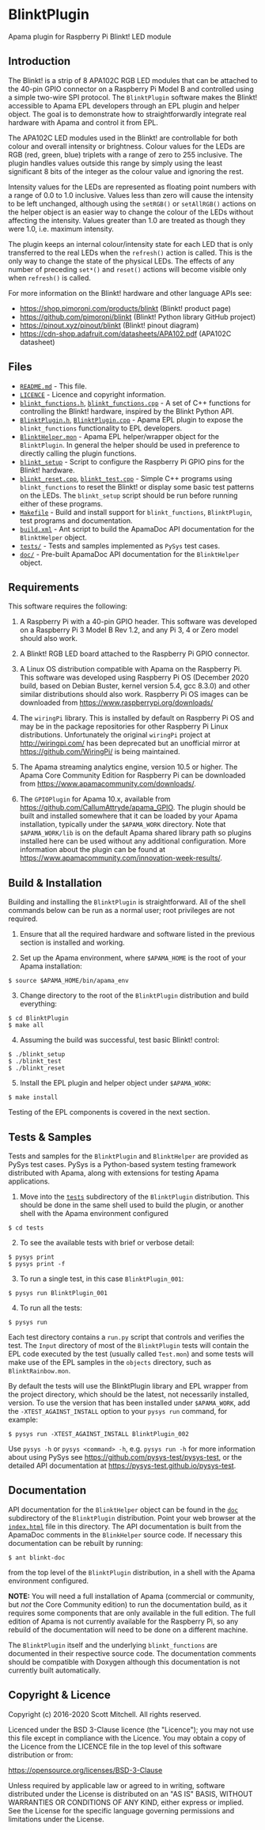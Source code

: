 # BlinktPlugin

Apama plugin for Raspberry Pi Blinkt! LED module


## Introduction

The Blinkt! is a strip of 8 APA102C RGB LED modules that can be attached to the 40-pin GPIO connector on a Raspberry Pi Model B and controlled using a simple two-wire SPI protocol. The `BlinktPlugin` software makes the Blinkt! accessible to Apama EPL developers through an EPL plugin and helper object. The goal is to demonstrate how to straightforwardly integrate real hardware with Apama and control it from EPL.

The APA102C LED modules used in the Blinkt! are controllable for both colour and overall intensity or brightness. Colour values for the LEDs are RGB (red, green, blue) triplets with a range of zero to 255 inclusive. The plugin handles values outside this range by simply using the least significant 8 bits of the integer as the colour value and ignoring the rest.

Intensity values for the LEDs are represented as floating point numbers with a range of 0.0 to 1.0 inclusive. Values less than zero will cause the intensity to be left unchanged, although using the `setRGB()` or `setAllRGB()` actions on the helper object is an easier way to change the colour of the LEDs without affecting the intensity. Values greater than 1.0 are treated as though they were 1.0, i.e. maximum intensity.

The plugin keeps an internal colour/intensity state for each LED that is only transferred to the real LEDs when the `refresh()` action is called. This is the only way to change the state of the physical LEDs. The effects of any number of preceding `set*()` and `reset()` actions will become visible only when `refresh()` is called.

For more information on the Blinkt! hardware and other language APIs see:
- https://shop.pimoroni.com/products/blinkt (Blinkt! product page)
- https://github.com/pimoroni/blinkt (Blinkt! Python library GitHub project)
- https://pinout.xyz/pinout/blinkt (Blinkt! pinout diagram)
- https://cdn-shop.adafruit.com/datasheets/APA102.pdf (APA102C datasheet)


## Files

- [`README.md`](README.md) - This file.
- [`LICENCE`](LICENCE) - Licence and copyright information.
- [`blinkt_functions.h`](blinkt_functions.h), [`blinkt_functions.cpp`](blinkt_functions.cpp) - A set of C++ functions for controlling the Blinkt! hardware, inspired by the Blinkt Python API.
- [`BlinktPlugin.h`](BlinktPlugin.h), [`BlinktPlugin.cpp`](BlinktPlugin.cpp) - Apama EPL plugin to expose the `blinkt_functions` functionality to EPL developers.
- [`BlinktHelper.mon`](BlinktHelper.mon) - Apama EPL helper/wrapper object for the `BlinktPlugin`. In general the helper should be used in preference to directly calling the plugin functions.
- [`blinkt_setup`](blinkt_setup) - Script to configure the Raspberry Pi GPIO pins for the Blinkt! hardware.
- [`blinkt_reset.cpp`](blinkt_reset.cpp), [`blinkt_test.cpp`](blinkt_test.cpp) - Simple C++ programs using `blinkt_functions` to reset the Blinkt! or display some basic test patterns on the LEDs. The `blinkt_setup` script should be run before running either of these programs.
- [`Makefile`](Makefile) - Build and install support for `blinkt_functions`, `BlinktPlugin`, test programs and documentation.
- [`build.xml`](build.xml) - Ant script to build the ApamaDoc API documentation for the `BlinktHelper` object. 
- [`tests/`](tests) - Tests and samples implemented as `PySys` test cases.
- [`doc/`](doc) - Pre-built ApamaDoc API documentation for the `BlinktHelper` object.


## Requirements

This software requires the following:

1. A Raspberry Pi with a 40-pin GPIO header. This software was developed on a Raspberry Pi 3 Model B Rev 1.2, and any Pi 3, 4 or Zero model should also work.

2. A Blinkt! RGB LED board attached to the Raspberry Pi GPIO connector.

3. A Linux OS distribution compatible with Apama on the Raspberry Pi. This software was developed using Raspberry Pi OS (December 2020 build, based on Debian Buster, kernel version 5.4, gcc 8.3.0) and other similar distributions should also work. Raspberry Pi OS images can be downloaded from https://www.raspberrypi.org/downloads/

4. The `wiringPi` library. This is installed by default on Raspberry Pi OS and may be in the package repositories for other Raspberry Pi Linux distributions. Unfortunately the original `wiringPi` project at http://wiringpi.com/ has been deprecated but an unofficial mirror at https://github.com/WiringPi/ is being maintained.

5. The Apama streaming analytics engine, version 10.5 or higher. The Apama Core Community Edition for Raspberry Pi can be downloaded from https://www.apamacommunity.com/downloads/.

6. The `GPIOPlugin` for Apama 10.x, available from https://github.com/CallumAttryde/apama_GPIO. The plugin should be built and installed somewhere that it can be loaded by your Apama installation, typically under the `$APAMA_WORK` directory.  Note that `$APAMA_WORK/lib` is on the default Apama shared library path so plugins installed here can be used without any additional configuration. More information about the plugin can be found at https://www.apamacommunity.com/innovation-week-results/.


## Build & Installation

Building and installing the `BlinktPlugin` is straightforward. All of the shell commands below can be run as a normal user; root privileges are not required.

1. Ensure that all the required hardware and software listed in the previous section is installed and working.

2. Set up the Apama environment, where `$APAMA_HOME` is the root of your Apama installation:
  ```
  $ source $APAMA_HOME/bin/apama_env
  ```

3. Change directory to the root of the `BlinktPlugin` distribution and build everything:
  ```
  $ cd BlinktPlugin
  $ make all
  ```
 
4. Assuming the build was successful, test basic Blinkt! control:
  ```
  $ ./blinkt_setup
  $ ./blinkt_test
  $ ./blinkt_reset
  ```

5. Install the EPL plugin and helper object under `$APAMA_WORK`:
  ```
  $ make install
  ```

Testing of the EPL components is covered in the next section.


## Tests & Samples

Tests and samples for the `BlinktPlugin` and `BlinktHelper` are provided as PySys test cases. PySys is a Python-based system testing framework distributed with Apama, along with extensions for testing Apama applications.

1. Move into the [`tests`](tests) subdirectory of the `BlinktPlugin` distribution. This should be done in the same shell used to build the plugin, or another shell with the Apama environment configured
```
$ cd tests
```

2. To see the available tests with brief or verbose detail:
  ```
  $ pysys print
  $ pysys print -f
  ```
  
3. To run a single test, in this case `BlinktPlugin_001`:
  ```
  $ pysys run BlinktPlugin_001
  ```
  
4. To run all the tests:
  ```
  $ pysys run
  ```
  
Each test directory contains a `run.py` script that controls and verifies the test. The `Input` directory of most of the `BlinktPlugin` tests will contain the EPL code executed by the test (usually called `Test.mon`) and some tests will make use of the EPL samples in the `objects` directory, such as `BlinktRainbow.mon`.

By default the tests will use the BlinktPlugin library and EPL wrapper from the project directory, which should be the latest, not necessarily installed, version. To use the version that has been installed under `$APAMA_WORK`, add the `-XTEST_AGAINST_INSTALL` option to your `pysys run` command, for example:

  ```
  $ pysys run -XTEST_AGAINST_INSTALL BlinktPlugin_002
  ```

Use `pysys -h` or `pysys <command> -h`, e.g. `pysys run -h` for more information about using PySys see https://github.com/pysys-test/pysys-test, or the detailed API documentation at https://pysys-test.github.io/pysys-test.


## Documentation

API documentation for the `BlinktHelper` object can be found in the [`doc`](doc) subdirectory of the `BlinktPlugin` distribution. Point your web browser at the [`index.html`](doc/index.html) file in this directory. The API documentation is built from the ApamaDoc comments in the `BlinkHelper` source code. If necessary this documentation can be rebuilt by running:

  ```
  $ ant blinkt-doc
  ```

from the top level of the `BlinktPlugin` distribution, in a shell with the Apama environment configured.

**NOTE:** You will need a full installation of Apama (commercial or community, but _not_ the Core Community edition) to run the documentation build, as it requires some components that are only available in the full edition. The full edition of Apama is not currently available for the Raspberry Pi, so any rebuild of the documentation will need to be done on a different machine.

The `BlinktPlugin` itself and the underlying `blinkt_functions` are documented in their respective source code. The documentation comments should be compatible with Doxygen although this documentation is not currently built automatically.


## Copyright & Licence

Copyright (c) 2016-2020 Scott Mitchell.
All rights reserved.

Licenced under the BSD 3-Clause licence (the "Licence"); you may not use this file except in compliance with the Licence. You may obtain a copy of the Licence from the LICENCE file in the top level of this software distribution or from:

https://opensource.org/licenses/BSD-3-Clause

Unless required by applicable law or agreed to in writing, software distributed under the License is distributed on an "AS IS" BASIS, WITHOUT WARRANTIES OR CONDITIONS OF ANY KIND, either express or implied.  See the License for the specific language governing permissions and limitations under the License.
